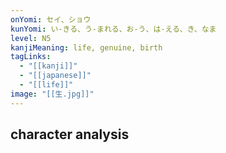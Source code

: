 ```yaml
---
onYomi: セイ、ショウ
kunYomi: い-きる、う-まれる、お-う、は-える、き、なま
level: N5
kanjiMeaning: life, genuine, birth
tagLinks:
  - "[[kanji]]"
  - "[[japanese]]"
  - "[[life]]"
image: "[[生.jpg]]"
---
```

## character analysis